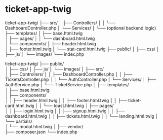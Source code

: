 # ticket-app-twig

ticket-app-twig/
├── src/
│   ├── Controllers/
│   │   └── DashboardController.php
│   └── Services/
│       └── (optional backend logic)
├── templates/
│   ├── base.html.twig        
│   ├── pages/
│   │   └── dashboard.html.twig  
│   └── components/
│       ├── header.html.twig     
│       ├── footer.html.twig
│       └── stat-card.html.twig
├── public/
│   ├── css/
│   ├── js/
│   └── images/
└── index.php


ticket-app-twig/
├── public/                     
│   ├── css/
│   ├── js/
│   └── images/
│
├── src/                        
│   ├── Controllers/
│   │   ├── DashboardController.php
│   │   ├── TicketsController.php
│   │   └── AuthController.php
│   └── Services/
│       ├── AuthService.php
│       └── TicketService.php
│
├── templates/                  
│   ├── base.html.twig          
│   ├── components/             
│   │   ├── header.html.twig
│   │   ├── footer.html.twig
│   │   ├── ticket-card.html.twig
│   │   └── toast.html.twig
│   ├── pages/                  
│   │   ├── login.html.twig
│   │   ├── signup.html.twig
│   │   ├── dashboard.html.twig
│   │   ├── tickets.html.twig
│   │   └── landing.html.twig
│   └── partials/               
│       └── modal.html.twig
│
├── vendor/                     
├── composer.json
└── index.php                   
